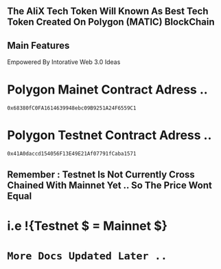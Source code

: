 ## The AliX Tech Token Will Known As Best Tech Token Created On Polygon (MATIC) BlockChain  
  
## Main Features  
  
Empowered By Intorative Web 3.0 Ideas  
  
# Polygon Mainet Contract Adress ..  
`0x68380fC0FA1614639948ebc09B9251A24F6559C1`  
# Polygon Testnet Contract Adress ..  
`0x41A0daccd154056F13E49E21Af07791fCaba1571`  
  
## Remember : Testnet Is Not Currently Cross Chained With Mainnet Yet .. So The Price Wont Equal  
# i.e !{Testnet $ = Mainnet $}  
  
# `More Docs Updated Later ..`  